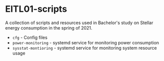 # EITL01-scripts

A collection of scripts and resources used in Bachelor's study on Stellar energy
consumption in the spring of 2021.

- `cfg` - Config files
- `power-monitoring` - systemd service for monitoring power consumption
- `sysstat-montioring` - systemd service for monitoring system resource usage
